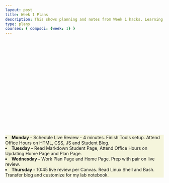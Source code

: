 ```yaml
---
layout: post
title: Week 1 Plans
description: This shows planning and notes from Week 1 hacks. Learning outcome. Building a personal and running Github page.
type: plans
courses: { compsci: {week: 1} }
---
```


<html>
   <head>
   </head>

   <body>
      <div style = "position:relative; left:0px; top:300px; background-color:beige;">
  <li><b>Monday -</b> Schedule Live Review - 4 minutes. Finish Tools setup. Attend Office Hours on HTML, CSS, JS and Student Blog.</li>
  <li><b>Tuesday -</b> Read Markdown Student Page, Attend Office Hours on Updating Home Page and Plan Page.</li>
  <li><b>Wednesday -</b> Work Plan Page and Home Page. Prep with pair on live review.</li>
  <li><b>Thursday -</b> 10:45 live review per Canvas. Read Linux Shell and Bash. Transfer blog and customize for my lab notebook.</li>
      </div>
   </body>
</html>
